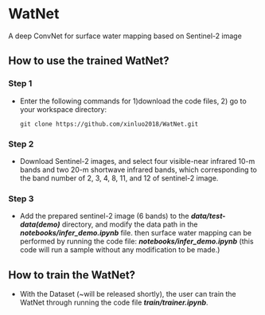 # WatNet
A deep ConvNet for surface water mapping based on Sentinel-2 image

## **How to use the trained WatNet?**

### Step 1
- Enter the following commands for 1)download the code files, 2) go to your workspace directory:   

  ~~~console
  git clone https://github.com/xinluo2018/WatNet.git
  ~~~

### Step 2
- Download Sentinel-2 images, and select four visible-near infrared 10-m bands and two 20-m shortwave infrared bands, which corresponding to the band number of 2, 3, 4, 8, 11, and 12 of sentinel-2 image.

### Step 3
- Add the prepared sentinel-2 image (6 bands) to the **_data/test-data(demo)_** directory, and modify the data path in the **_notebooks/infer_demo.ipynb_** file. then surface water mapping can be performed by running the code file: **_notebooks/infer_demo.ipynb_** (this code will run a sample without any modification to be made.)


## **How to train the WatNet?**

- With the Dataset (~will be released shortly), the user can train the WatNet through running the code file **_train/trainer.ipynb_**.  

